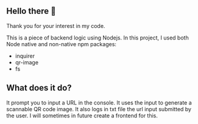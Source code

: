 ## Hello there :wave:

Thank you for your interest in my code.

This is a piece of backend logic using Nodejs. In this project, I used both Node native and non-native npm packages:

- inquirer
- qr-image
- fs

## What does it do?

It prompt you to input a URL in the console. It uses the input to generate a scannable QR code image.
It also logs in txt file the url input submitted by the user. I will sometimes in future create a frontend for this.
